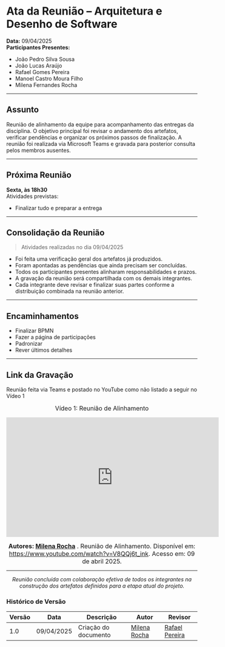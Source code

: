 # Ata da Reunião – Arquitetura e Desenho de Software

**Data:** 09/04/2025  
**Participantes Presentes:**  
- João Pedro Silva Sousa  
- João Lucas Araújo  
- Rafael Gomes Pereira  
- Manoel Castro Moura Filho  
- Milena Fernandes Rocha  

---

## Assunto

Reunião de alinhamento da equipe para acompanhamento das entregas da disciplina. O objetivo principal foi revisar o andamento dos artefatos, verificar pendências e organizar os próximos passos de finalização. A reunião foi realizada via Microsoft Teams e gravada para posterior consulta pelos membros ausentes.

---
## Próxima Reunião

**Sexta, às 18h30**  
Atividades previstas:
- Finalizar tudo e preparar a entrega  

---

## Consolidação da Reunião

> Atividades realizadas no dia 09/04/2025

- Foi feita uma verificação geral dos artefatos já produzidos.  
- Foram apontadas as pendências que ainda precisam ser concluídas.  
- Todos os participantes presentes alinharam responsabilidades e prazos.  
- A gravação da reunião será compartilhada com os demais integrantes.  
- Cada integrante deve revisar e finalizar suas partes conforme a distribuição combinada na reunião anterior.

---

## Encaminhamentos
- Finalizar BPMN
- Fazer a página de participações
- Padronizar 
- Rever últimos detalhes
  
---

## Link da Gravação

Reunião feita via Teams e postado no YouTube como não listado a seguir no Vídeo 1


<div style="text-align: center">

<font size="3"><p style="text-align: center">Vídeo 1: Reunião de Alinhamento</p></font>
  
<iframe width="560" height="315" src="https://www.youtube.com/embed/V8QQj6t_ink?si=W-qQZw1QEVOVCn5k" title="YouTube video player" frameborder="0" allow="accelerometer; autoplay; clipboard-write; encrypted-media; gyroscope; picture-in-picture; web-share" referrerpolicy="strict-origin-when-cross-origin" allowfullscreen></iframe>


<font size="3"><p style="text-align: center"><b>Autores: [Milena Rocha](https://github.com/MilenaFRocha)</b> . Reunião de Alinhamento. Disponível em: <a href="https://www.youtube.com/watch?v=V8QQj6t_ink">https://www.youtube.com/watch?v=V8QQj6t_ink</a>. Acesso em: 09 de abril 2025.</p></font>



---

_Reunião concluída com colaboração efetiva de todos os integrantes na construção dos artefatos definidos para a etapa atual do projeto._

</div>



### Histórico de Versão

| Versão | Data       | Descrição                                      | Autor               | Revisor            |
|--------|------------|------------------------------------------------|---------------------|--------------------|
| 1.0    | 09/04/2025 | Criação do documento | [Milena Rocha](https://github.com/milenafrocha)          |  [Rafael Pereira](https://github.com/rafgpereira)  |